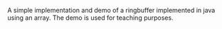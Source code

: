  A simple implementation and demo of a ringbuffer implemented in java using an array.
 The demo is used for teaching purposes.
